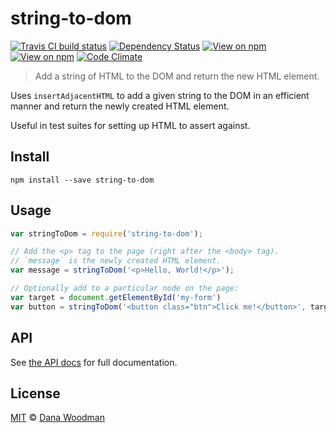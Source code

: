 # string-to-dom

[![Travis CI build status](https://img.shields.io/travis/danawoodman/string-to-dom.svg)](https://travis-ci.org/danawoodman/string-to-dom)
[![Dependency Status](https://img.shields.io/david/danawoodman/string-to-dom.svg)](https://david-dm.org/danawoodman/string-to-dom)
[![View on npm](https://img.shields.io/npm/dm/string-to-dom.svg)](https://www.npmjs.com/package/string-to-dom)
[![View on npm](https://img.shields.io/npm/v/string-to-dom.svg)](https://www.npmjs.com/package/string-to-dom)
[![Code Climate](https://codeclimate.com/github/danawoodman/string-to-dom/badges/gpa.svg)](https://codeclimate.com/github/danawoodman/string-to-dom)

> Add a string of HTML to the DOM and return the new HTML element.

Uses `insertAdjacentHTML` to add a given string to the DOM in an efficient manner and return the newly created HTML element.

Useful in test suites for setting up HTML to assert against.

## Install

```
npm install --save string-to-dom
```


## Usage

```js
var stringToDom = require('string-to-dom');

// Add the <p> tag to the page (right after the <body> tag).
// `message` is the newly created HTML element.
var message = stringToDom('<p>Hello, World!</p>');

// Optionally add to a particular node on the page:
var target = document.getElementById('my-form')
var button = stringToDom('<button class="btn">Click me!</button>', target)
```


## API

See [the API docs](api.md) for full documentation.


## License

[MIT](license) &copy; [Dana Woodman][author]


[author]: https://github.com/danawoodman/string-to-dom
